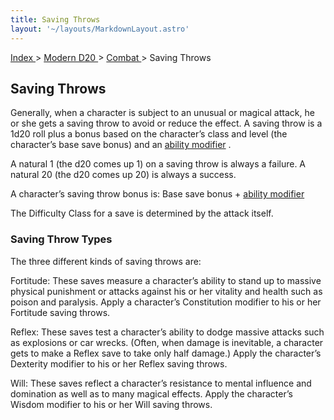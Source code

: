 ```yaml
---
title: Saving Throws
layout: '~/layouts/MarkdownLayout.astro'
---
```


[ Index ](/) > [ Modern D20 ](/modern.d20.srd) > [ Combat ](/modern.d20.srd/combat) > Saving Throws

##  Saving Throws

Generally, when a character is subject to an unusual or magical attack, he or
she gets a saving throw to avoid or reduce the effect. A saving throw is a
1d20 roll plus a bonus based on the character’s class and level (the
character’s base save bonus) and an [ ability modifier](/modern.d20.srd/basics/ability.scores) .

A natural 1 (the d20 comes up 1) on a saving throw is always a failure. A
natural 20 (the d20 comes up 20) is always a success.

A character’s saving throw bonus is: Base save bonus + [ ability modifier](/modern.d20.srd/basics/ability.scores)

The Difficulty Class for a save is determined by the attack itself.

###  Saving Throw Types

The three different kinds of saving throws are:

Fortitude: These saves measure a character’s ability to stand up to massive
physical punishment or attacks against his or her vitality and health such as
poison and paralysis. Apply a character’s Constitution modifier to his or her
Fortitude saving throws.

Reflex: These saves test a character’s ability to dodge massive attacks such
as explosions or car wrecks. (Often, when damage is inevitable, a character
gets to make a Reflex save to take only half damage.) Apply the character’s
Dexterity modifier to his or her Reflex saving throws.

Will: These saves reflect a character’s resistance to mental influence and
domination as well as to many magical effects. Apply the character’s Wisdom
modifier to his or her Will saving throws.


